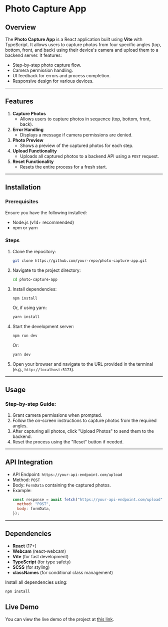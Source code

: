 # Photo Capture App

## Overview

The **Photo Capture App** is a React application built using **Vite** with TypeScript. It allows users to capture photos from four specific angles (top, bottom, front, and back) using their device's camera and upload them to a backend server. It features:

- Step-by-step photo capture flow.
- Camera permission handling.
- UI feedback for errors and process completion.
- Responsive design for various devices.

---

## Features

1. **Capture Photos**
   - Allows users to capture photos in sequence (top, bottom, front, back).
2. **Error Handling**
   - Displays a message if camera permissions are denied.
3. **Photo Preview**
   - Shows a preview of the captured photos for each step.
4. **Upload Functionality**
   - Uploads all captured photos to a backend API using a `POST` request.
5. **Reset Functionality**
   - Resets the entire process for a fresh start.

---

## Installation

### Prerequisites

Ensure you have the following installed:

- Node.js (v14+ recommended)
- npm or yarn

### Steps

1. Clone the repository:
   ```bash
   git clone https://github.com/your-repo/photo-capture-app.git
   ```
2. Navigate to the project directory:
   ```bash
   cd photo-capture-app
   ```
3. Install dependencies:

   ```bash
   npm install
   ```

   Or, if using yarn:

   ```bash
   yarn install
   ```

4. Start the development server:
   ```bash
   npm run dev
   ```
   Or:
   ```bash
   yarn dev
   ```
5. Open your browser and navigate to the URL provided in the terminal (e.g., `http://localhost:5173`).

---

## Usage

### Step-by-step Guide:

1. Grant camera permissions when prompted.
2. Follow the on-screen instructions to capture photos from the required angles.
3. After capturing all photos, click "Upload Photos" to send them to the backend.
4. Reset the process using the "Reset" button if needed.

---

## API Integration

- API Endpoint: `https://your-api-endpoint.com/upload`
- Method: `POST`
- Body: `FormData` containing the captured photos.
- Example:
  ```javascript
  const response = await fetch("https://your-api-endpoint.com/upload", {
    method: "POST",
    body: formData,
  });
  ```

---

## Dependencies

- **React** (17+)
- **Webcam** (react-webcam)
- **Vite** (for fast development)
- **TypeScript** (for type safety)
- **SCSS** (for styling)
- **classNames** (for conditional class management)

Install all dependencies using:

```bash
npm install
```

## Live Demo

You can view the live demo of the project at [this link](https://wissen-captalone-photoapp.netlify.app/).
